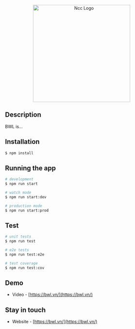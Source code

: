 <p align="center">
  <a href="http://bwl.vn/" target="blank"><img src="https://bwl.vn/assets/img/favicon.png" width="320" alt="Ncc Logo" /></a>
</p>

## Description

BWL is...

## Installation

```bash
$ npm install
```

## Running the app

```bash
# development
$ npm run start

# watch mode
$ npm run start:dev

# production mode
$ npm run start:prod
```

## Test

```bash
# unit tests
$ npm run test

# e2e tests
$ npm run test:e2e

# test coverage
$ npm run test:cov
```

## Demo

- Video - [https://bwl.vn/](https://bwl.vn/)

## Stay in touch

- Website - [https://bwl.vn/](https://bwl.vn/)
